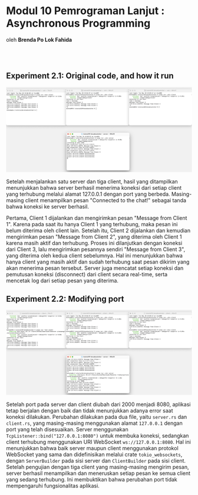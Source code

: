 # Modul 10 Pemrograman Lanjut : Asynchronous Programming
oleh **Brenda Po Lok Fahida**

<br>
<br>



## Experiment 2.1: Original code, and how it run
<img src="image/image_1.png">

<br>


Setelah menjalankan satu server dan tiga client, hasil yang ditampilkan menunjukkan bahwa server berhasil menerima koneksi dari setiap client yang terhubung melalui alamat 127.0.0.1 dengan port yang berbeda. Masing-masing client menampilkan pesan "Connected to the chat!" sebagai tanda bahwa koneksi ke server berhasil.

Pertama, Client 1 dijalankan dan mengirimkan pesan "Message from Client 1". Karena pada saat itu hanya Client 1 yang terhubung, maka pesan ini belum diterima oleh client lain. Setelah itu, Client 2 dijalankan dan kemudian mengirimkan pesan "Message from Client 2", yang diterima oleh Client 1 karena masih aktif dan terhubung. Proses ini dilanjutkan dengan koneksi dari Client 3, lalu mengirimkan pesannya sendiri "Message from Client 3", yang diterima oleh kedua client sebelumnya. Hal ini menunjukkan bahwa hanya client yang masih aktif dan sudah terhubung saat pesan dikirim yang akan menerima pesan tersebut. Server juga mencatat setiap koneksi dan pemutusan koneksi (disconnect) dari client secara real-time, serta mencetak log dari setiap pesan yang diterima. 



## Experiment 2.2: Modifying port
<img src="image/image_2.png">

<br>

Setelah port pada server dan client diubah dari 2000 menjadi 8080, aplikasi tetap berjalan dengan baik dan tidak menunjukkan adanya error saat koneksi dilakukan. Perubahan dilakukan pada dua file, yaitu `server.rs` dan `client.rs`, yang masing-masing menggunakan alamat `127.0.0.1` dengan port yang telah disesuaikan. Server menggunakan `TcpListener::bind("127.0.0.1:8080")` untuk membuka koneksi, sedangkan client terhubung menggunakan URI WebSocket `ws://127.0.0.1:8080`. Hal ini menunjukkan bahwa baik server maupun client menggunakan protokol WebSocket yang sama dan didefinisikan melalui crate `tokio_websockets`, dengan `ServerBuilder` pada sisi server dan `ClientBuilder` pada sisi client. Setelah pengujian dengan tiga client yang masing-masing mengirim pesan, server berhasil menampilkan dan meneruskan setiap pesan ke semua client yang sedang terhubung. Ini membuktikan bahwa perubahan port tidak mempengaruhi fungsionalitas aplikasi.

